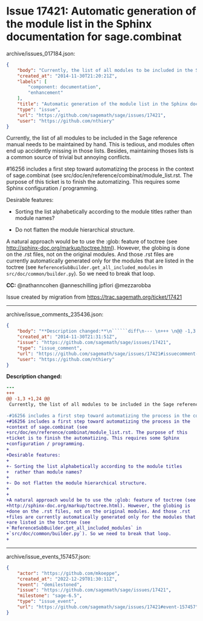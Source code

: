 # Issue 17421: Automatic generation of the module list in the Sphinx documentation for sage.combinat

archive/issues_017184.json:
```json
{
    "body": "Currently, the list of all modules to be included in the Sage reference manual needs to be maintained by hand. This is tedious, and modules often end up accidently missing in those lists. Besides, maintaining thoses lists is a common source of trivial but annoying conflicts.\n\n#16256 includes a first step toward automatizing the process in the\ncontext of sage.combinat (see\nsrc/doc/en/reference/combinat/module_list.rst. The purpose of this\nticket is to finish the automatizing. This requires some Sphinx\nconfiguration / programming.\n\nDesirable features:\n\n- Sorting the list alphabetically according to the module titles\n  rather than module names?\n\n- Do not flatten the module hierarchical structure.\n\n\nA natural approach would be to use the :glob: feature of toctree (see\nhttp://sphinx-doc.org/markup/toctree.html). However, the globing is\ndone on the .rst files, not on the original modules. And those .rst\nfiles are currently automatically generated only for the modules that\nare listed in the toctree (see\n`ReferenceSubBuilder.get_all_included_modules` in\n`src/doc/common/builder.py`). So we need to break that loop.\n\n\n**CC:**  @nathanncohen @anneschilling jpflori @mezzarobba\n\nIssue created by migration from https://trac.sagemath.org/ticket/17421\n\n",
    "created_at": "2014-11-30T21:20:21Z",
    "labels": [
        "component: documentation",
        "enhancement"
    ],
    "title": "Automatic generation of the module list in the Sphinx documentation for sage.combinat",
    "type": "issue",
    "url": "https://github.com/sagemath/sage/issues/17421",
    "user": "https://github.com/nthiery"
}
```
Currently, the list of all modules to be included in the Sage reference manual needs to be maintained by hand. This is tedious, and modules often end up accidently missing in those lists. Besides, maintaining thoses lists is a common source of trivial but annoying conflicts.

#16256 includes a first step toward automatizing the process in the
context of sage.combinat (see
src/doc/en/reference/combinat/module_list.rst. The purpose of this
ticket is to finish the automatizing. This requires some Sphinx
configuration / programming.

Desirable features:

- Sorting the list alphabetically according to the module titles
  rather than module names?

- Do not flatten the module hierarchical structure.


A natural approach would be to use the :glob: feature of toctree (see
http://sphinx-doc.org/markup/toctree.html). However, the globing is
done on the .rst files, not on the original modules. And those .rst
files are currently automatically generated only for the modules that
are listed in the toctree (see
`ReferenceSubBuilder.get_all_included_modules` in
`src/doc/common/builder.py`). So we need to break that loop.


**CC:**  @nathanncohen @anneschilling jpflori @mezzarobba

Issue created by migration from https://trac.sagemath.org/ticket/17421





---

archive/issue_comments_235436.json:
```json
{
    "body": "**Description changed:**\n``````diff\n--- \n+++ \n@@ -1,3 +1,24 @@\n Currently, the list of all modules to be included in the Sage reference manual needs to be maintained by hand. This is tedious, and modules often end up accidently missing in those lists. Besides, maintaining thoses lists is a common source of trivial but annoying conflicts.\n \n-#16256 includes a first step toward automatizing the process in the context of sage.combinat (see src/doc/en/reference/combinat/module_list.rst. The purpose of this ticket is to finish the automatizing. This requires some Sphinx configuration / programming.\n+#16256 includes a first step toward automatizing the process in the\n+context of sage.combinat (see\n+src/doc/en/reference/combinat/module_list.rst. The purpose of this\n+ticket is to finish the automatizing. This requires some Sphinx\n+configuration / programming.\n+\n+Desirable features:\n+\n+- Sorting the list alphabetically according to the module titles\n+  rather than module names?\n+\n+- Do not flatten the module hierarchical structure.\n+\n+\n+A natural approach would be to use the :glob: feature of toctree (see\n+http://sphinx-doc.org/markup/toctree.html). However, the globing is\n+done on the .rst files, not on the original modules. And those .rst\n+files are currently automatically generated only for the modules that\n+are listed in the toctree (see\n+`ReferenceSubBuilder.get_all_included_modules` in\n+`src/doc/common/builder.py`). So we need to break that loop.\n+\n``````\n",
    "created_at": "2014-11-30T21:31:51Z",
    "issue": "https://github.com/sagemath/sage/issues/17421",
    "type": "issue_comment",
    "url": "https://github.com/sagemath/sage/issues/17421#issuecomment-235436",
    "user": "https://github.com/nthiery"
}
```

**Description changed:**
``````diff
--- 
+++ 
@@ -1,3 +1,24 @@
 Currently, the list of all modules to be included in the Sage reference manual needs to be maintained by hand. This is tedious, and modules often end up accidently missing in those lists. Besides, maintaining thoses lists is a common source of trivial but annoying conflicts.
 
-#16256 includes a first step toward automatizing the process in the context of sage.combinat (see src/doc/en/reference/combinat/module_list.rst. The purpose of this ticket is to finish the automatizing. This requires some Sphinx configuration / programming.
+#16256 includes a first step toward automatizing the process in the
+context of sage.combinat (see
+src/doc/en/reference/combinat/module_list.rst. The purpose of this
+ticket is to finish the automatizing. This requires some Sphinx
+configuration / programming.
+
+Desirable features:
+
+- Sorting the list alphabetically according to the module titles
+  rather than module names?
+
+- Do not flatten the module hierarchical structure.
+
+
+A natural approach would be to use the :glob: feature of toctree (see
+http://sphinx-doc.org/markup/toctree.html). However, the globing is
+done on the .rst files, not on the original modules. And those .rst
+files are currently automatically generated only for the modules that
+are listed in the toctree (see
+`ReferenceSubBuilder.get_all_included_modules` in
+`src/doc/common/builder.py`). So we need to break that loop.
+
``````




---

archive/issue_events_157457.json:
```json
{
    "actor": "https://github.com/mkoeppe",
    "created_at": "2022-12-29T01:30:11Z",
    "event": "demilestoned",
    "issue": "https://github.com/sagemath/sage/issues/17421",
    "milestone": "sage-6.5",
    "type": "issue_event",
    "url": "https://github.com/sagemath/sage/issues/17421#event-157457"
}
```
